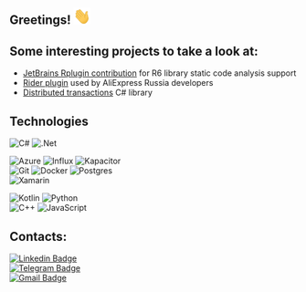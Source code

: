 ## Greetings! <img src="https://github.com/DeagleGross/DeagleGross/blob/main/resources/wave.gif?raw=true" width="30px">

## Some interesting projects to take a look at:
- [JetBrains Rplugin contribution](https://github.com/JetBrains/Rplugin/pull/3) for R6 library static code analysis support
- [Rider plugin](https://github.com/DeagleGross/SharpCoachPlugin) used by AliExpress Russia developers
- [Distributed transactions](https://github.com/DeagleGross/DistributedTransactions) C# library

## Technologies
![C#](https://img.shields.io/badge/c%23-%23239120.svg?style=for-the-badge&logo=c-sharp&logoColor=white)
![.Net](https://img.shields.io/badge/.NET-5C2D91?style=for-the-badge&logo=.net&logoColor=white)

![Azure](https://img.shields.io/badge/azure-%230072C6.svg?style=for-the-badge&logo=microsoftazure&logoColor=white)
![Influx](https://img.shields.io/badge/-Influx-black?style=for-the-badge&logo=influxdb&logoColor=white)
![Kapacitor](https://img.shields.io/badge/-Kapacitor-black?style=for-the-badge&logo=kapacitor&logoColor=white)  
![Git](https://img.shields.io/badge/git-%23F05033.svg?style=for-the-badge&logo=git&logoColor=white)
![Docker](https://img.shields.io/badge/docker-%230db7ed.svg?style=for-the-badge&logo=docker&logoColor=white)
![Postgres](https://img.shields.io/badge/postgres-%23316192.svg?style=for-the-badge&logo=postgresql&logoColor=white)  
![Xamarin](https://img.shields.io/badge/Xamarin-3199DC?style=for-the-badge&logo=xamarin&logoColor=white)

![Kotlin](https://img.shields.io/badge/kotlin-%230095D5.svg?style=for-the-badge&logo=kotlin&logoColor=white)
![Python](https://img.shields.io/badge/python-3670A0?style=for-the-badge&logo=python&logoColor=ffdd54)  
![C++](https://img.shields.io/badge/c++-%2300599C.svg?style=for-the-badge&logo=c%2B%2B&logoColor=white)
![JavaScript](https://img.shields.io/badge/javascript-%23323330.svg?style=for-the-badge&logo=javascript&logoColor=%23F7DF1E) 

## Contacts:
[![Linkedin Badge](https://img.shields.io/badge/-LinkedIn-blue?style=flat-square&logo=Linkedin&logoColor=white&link=https://www.linkedin.com/in/harshkumarkhatri/)](https://www.linkedin.com/in/dmitriy-korolev/)  
[![Telegram Badge](https://img.shields.io/badge/-Telegram-blue?style=flat-square&logo=Telegram&logoColor=white)](https://t.me/deaglegross)   
[![Gmail Badge](https://img.shields.io/badge/-deagle.gross@gmail.com-c14438?logo=Gmail&logoColor=white&link=mailto:deagle.gross@gmail.com)](mailto:deagle.gross@gmail.com)
